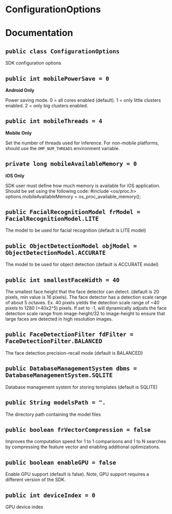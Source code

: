 # ConfigurationOptions

# Documentation

## `public class ConfigurationOptions`

SDK configuration options

## `public int mobilePowerSave = 0`

**Android Only**

Power saving mode. 0 = all cores enabled (default). 1 = only little clusters enabled. 2 = only big clusters enabled.

## `public int mobileThreads = 4`

**Mobile Only**

Set the number of threads used for inference. For non-mobile platforms, should use the ``OMP_NUM_THREADS`` environment variable.

## `private long mobileAvailableMemory = 0`

**iOS Only**

SDK user must define how much memory is available for iOS application. Should be set using the following code: #include <os/proc.h> options.mobileAvailableMemory = os_proc_available_memory();

## `public FacialRecognitionModel frModel = FacialRecognitionModel.LITE`

The model to be used for facial recognition (default is LITE model)

## `public ObjectDetectionModel objModel = ObjectDetectionModel.ACCURATE`

The model to be used for object detection (default is ACCURATE model)

## `public int smallestFaceWidth = 40`

The smallest face height that the face detector can detect. (default is 20 pixels, min value is 16 pixels). The face detector has a detection scale range of about 5 octaves. Ex. 40 pixels yields the detection scale range of ~40 pixels to 1280 (=40x2^5) pixels. If set to -1, will dynamically adjusts the face detection scale range from image-height/32 to image-height to ensure that large faces are detected in high resolution images.

## `public FaceDetectionFilter fdFilter = FaceDetectionFilter.BALANCED`

The face detection precision-recall mode (default is BALANCED)

## `public DatabaseManagementSystem dbms = DatabaseManagementSystem.SQLITE`

Database management system for storing templates (default is SQLITE)

## `public String modelsPath = ".`

The directory path containing the model files

## `public boolean frVectorCompression = false`

Improves the computation speed for 1 to 1 comparisons and 1 to N searches by compressing the feature vector and enabling additional optimizations.

## `public boolean enableGPU = false`

Enable GPU support (default is false). Note, GPU support requires a different version of the SDK.

## `public int deviceIndex = 0`

GPU device index
